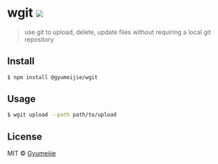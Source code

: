 # wgit [![](https://travis-ci.com/Gyumeijie/wgit.svg?branch=master)](https://travis-ci.com/Gyumeijie/wgit)

> use git to upload, delete, update files without requiring a local git repository


## Install

```bash
$ npm install @gyumeijie/wgit
```

## Usage

```bash
$ wgit upload --path path/to/upload
```

## License

MIT © [Gyumeijie](https://github.com/Gyumeijie)
